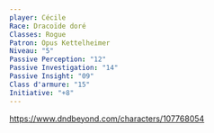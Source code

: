 ```yaml
---
player: Cécile
Race: Dracoïde doré
Classes: Rogue
Patron: Opus Kettelheimer
Niveau: "5"
Passive Perception: "12"
Passive Investigation: "14"
Passive Insight: "09"
Class d'armure: "15"
Initiative: "+8"
---
```

https://www.dndbeyond.com/characters/107768054
